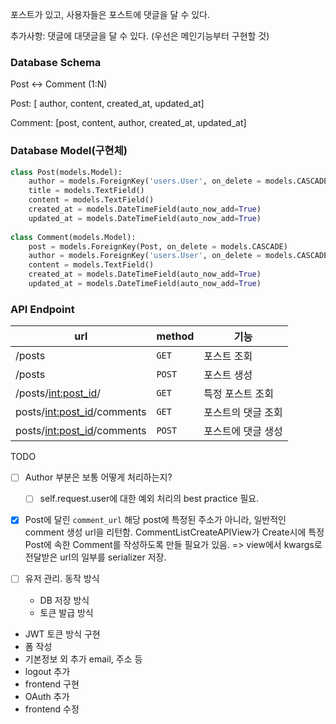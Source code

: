 포스트가 있고, 사용자들은 포스트에 댓글을 달 수 있다.

추가사항: 댓글에 대댓글을 달 수 있다. (우선은 메인기능부터 구현할 것)

### Database Schema

Post ↔ Comment (1:N)

Post: [ author, content, created_at, updated_at]

Comment: [post, content, author,  created_at, updated_at]

### Database Model(구현체)

```python
class Post(models.Model):
	author = models.ForeignKey('users.User', on_delete = models.CASCADE)
	title = models.TextField()
	content = models.TextField()
	created_at = models.DateTimeField(auto_now_add=True)
	updated_at = models.DateTimeField(auto_now_add=True)
	
class Comment(models.Model):
	post = models.ForeignKey(Post, on_delete = models.CASCADE)
	author = models.ForeignKey('users.User', on_delete = models.CASCADE)
	content = models.TextField()
	created_at = models.DateTimeField(auto_now_add=True)
	updated_at = models.DateTimeField(auto_now_add=True)
```

### API Endpoint

| url | method | 기능 |
| --- | --- | --- |
| /posts | `GET` | 포스트 조회 |
| /posts | `POST` | 포스트 생성 |
| /posts/<int:post_id>/ | `GET`  | 특정 포스트 조회 |
| posts/<int:post_id>/comments | `GET` | 포스트의 댓글 조회 |
| posts/<int:post_id>/comments | `POST` | 포스트에 댓글 생성 |


TODO

- [ ]  Author 부분은 보통 어떻게 처리하는지?
    - [ ]  self.request.user에 대한 예외 처리의 best practice 필요.
- [x]  Post에 달린 `comment_url` 해당 post에 특정된 주소가 아니라, 일반적인 comment 생성 url을 리턴함.  CommentListCreateAPIView가 Create시에 특정 Post에 속한 Comment를 작성하도록 만들 필요가 있음.
=> view에서 kwargs로 전달받은 url의 일부를 serializer 저장.

- [ ] 유저 관리. 동작 방식
	- DB 저장 방식
	- 토큰 발급 방식

- JWT 토큰 방식 구현
- 폼 작성
- 기본정보 외 추가 email, 주소 등
- logout 추가
- frontend 구현
- OAuth 추가
- frontend 수정